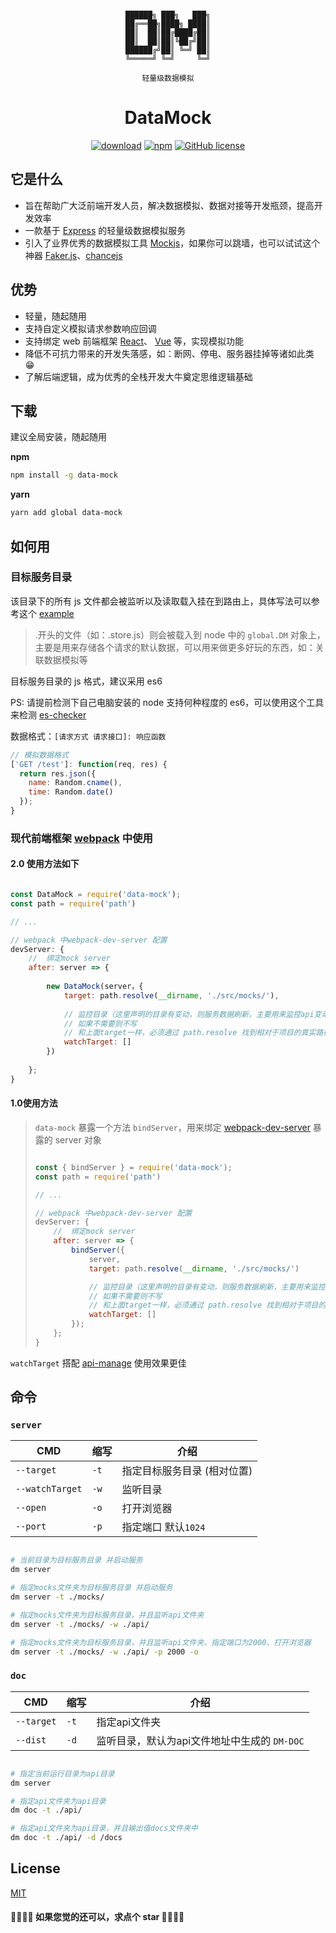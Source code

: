 

<div align="center">

```

██████╗ ███╗   ███╗
██╔══██╗████╗ ████║
██║  ██║██╔████╔██║
██║  ██║██║╚██╔╝██║
██████╔╝██║ ╚═╝ ██║
╚═════╝ ╚═╝     ╚═╝

轻量级数据模拟

```

</div>


<div align="center">

# DataMock

[![download](https://img.shields.io/npm/dm/data-mock.svg)](https://www.npmjs.com/search?q=data-mock)
[![npm](https://img.shields.io/npm/v/data-mock.svg)](https://www.npmjs.com/search?q=data-mock)
[![GitHub license](https://img.shields.io/badge/license-MIT-blue.svg)](https://github.com/zhouzuchuan/data-mock/master/LICENSE)

</div>

## 它是什么

-   旨在帮助广大泛前端开发人员，解决数据模拟、数据对接等开发瓶颈，提高开发效率
-   一款基于 [Express](https://github.com/expressjs/express) 的轻量级数据模拟服务
-   引入了业界优秀的数据模拟工具 [Mockjs](https://github.com/nuysoft/Mock)，如果你可以跳墙，也可以试试这个神器 [Faker.js](https://github.com/Marak/faker.js)、[chancejs](https://github.com/chancejs/chancejs)

## 优势

-   轻量，随起随用
-   支持自定义模拟请求参数响应回调
-   支持绑定 web 前端框架 [React](https://github.com/facebook/react)、 [Vue](https://github.com/vuejs/vue) 等，实现模拟功能
-   降低不可抗力带来的开发失落感，如：断网、停电、服务器挂掉等诸如此类 😁
-   了解后端逻辑，成为优秀的全栈开发大牛奠定思维逻辑基础

## 下载

建议全局安装，随起随用

**npm**

```bash
npm install -g data-mock
```

**yarn**

```bash
yarn add global data-mock
```

## 如何用

### 目标服务目录

该目录下的所有 js 文件都会被监听以及读取载入挂在到路由上，具体写法可以参考这个 [example](https://github.com/zhouzuchuan/dataMock/tree/master/example/db) 

> .开头的文件（如：.store.js）则会被载入到 node 中的 `global.DM` 对象上，主要是用来存储各个请求的默认数据，可以用来做更多好玩的东西，如：关联数据模拟等



目标服务目录的 js 格式，建议采用 es6 

PS: 请提前检测下自己电脑安装的 node 支持何种程度的 es6，可以使用这个工具来检测 [es-checker](https://github.com/ruanyf/es-checker)



数据格式：`[请求方式 请求接口]: 响应函数`

```js
// 模拟数据格式
['GET /test']: function(req, res) {
  return res.json({
    name: Random.cname(),
    time: Random.date()
  });
}
```



### 现代前端框架 [webpack](https://github.com/webpack/webpack) 中使用

#### 2.0 使用方法如下

```js

const DataMock = require('data-mock');
const path = require('path')

// ...

// webpack 中webpack-dev-server 配置
devServer: {
    //  绑定mock server
    after: server => {
      
      	new DataMock(server，{
            target: path.resolve(__dirname, './src/mocks/'),
          
            // 监控目录（这里声明的目录有变动，则服务数据刷新，主要用来监控api变动）
            // 如果不需要则不写
            // 和上面target一样，必须通过 path.resolve 找到相对于项目的真实路径，否则可能出现监控不准确
            watchTarget: []
        })
 
    };
}


```





#### 1.0使用方法

> `data-mock` 暴露一个方法 `bindServer`，用来绑定 [webpack-dev-server](https://github.com/webpack/webpack-dev-server) 暴露的 server 对象
>
> ```js
> 
> const { bindServer } = require('data-mock');
> const path = require('path')
> 
> // ...
> 
> // webpack 中webpack-dev-server 配置
> devServer: {
>     //  绑定mock server
>     after: server => {
>         bindServer({
>             server,
>             target: path.resolve(__dirname, './src/mocks/')
> 
>             // 监控目录（这里声明的目录有变动，则服务数据刷新，主要用来监控api变动）
>             // 如果不需要则不写
>             // 和上面target一样，必须通过 path.resolve 找到相对于项目的真实路径，否则可能出现监控不准确
>             watchTarget: []
>         });
>     };
> }
> 
> ```

`watchTarget` 搭配 [api-manage](https://github.com/zhouzuchuan/api-manage) 使用效果更佳



## 命令

### `server`

| CMD             | 缩写 | 介绍                         |
| --------------- | ---- | ---------------------------- |
| `--target`      | `-t` | 指定目标服务目录  (相对位置) |
| `--watchTarget` | `-w` | 监听目录                     |
| `--open`        | `-o` | 打开浏览器                   |
| `--port`        | `-p` | 指定端口 默认`1024`          |

 

```bash

# 当前目录为目标服务目录 并启动服务
dm server

# 指定mocks文件夹为目标服务目录 并启动服务
dm server -t ./mocks/

# 指定mocks文件夹为目标服务目录，并且监听api文件夹
dm server -t ./mocks/ -w ./api/

# 指定mocks文件夹为目标服务目录，并且监听api文件夹、指定端口为2000、打开浏览器
dm server -t ./mocks/ -w ./api/ -p 2000 -o

```

### `doc`

| CMD        | 缩写 | 介绍          |
| ---------- | ---- | ------------- |
| `--target` | `-t` | 指定api文件夹 |
| `--dist`   | `-d` | 监听目录，默认为api文件地址中生成的 `DM-DOC`     |



```bash

# 指定当前运行目录为api目录
dm server

# 指定api文件夹为api目录
dm doc -t ./api/

# 指定api文件夹为api目录，并且输出值docs文件夹中
dm doc -t ./api/ -d /docs

```





## License

[MIT](https://tldrlegal.com/license/mit-license)

#### 🎉🎉🎉🎉 如果您觉的还可以，求点个 star 🎉🎉🎉🎉
